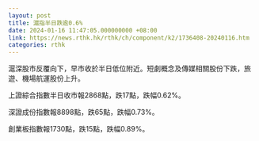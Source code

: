 ```yaml
---
layout: post
title: 滬指半日跌逾0.6%
date: 2024-01-16 11:47:05.000000000 +08:00
link: https://news.rthk.hk/rthk/ch/component/k2/1736408-20240116.htm
categories: rthk
---
```


滬深股市反覆向下，早市收於半日低位附近。短劇概念及傳媒相關股份下跌，旅遊、機場航運股份上升。

上證綜合指數半日收市報2868點，跌17點，跌幅0.62%。

深證成份指數報8898點，跌65點，跌幅0.73%。

創業板指數報1730點，跌15點，跌幅0.89%。
